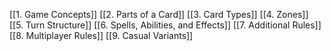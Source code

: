 [[1. Game Concepts]]
[[2. Parts of a Card]]
[[3. Card Types]]
[[4. Zones]]
[[5. Turn Structure]]
[[6. Spells, Abilities, and Effects]]
[[7. Additional Rules]]
[[8. Multiplayer Rules]]
[[9. Casual Variants]]
